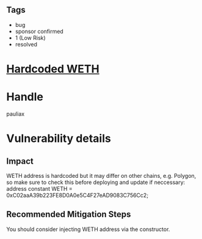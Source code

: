 ## Tags

- bug
- sponsor confirmed
- 1 (Low Risk)
- resolved

# [Hardcoded WETH](https://github.com/code-423n4/2021-10-ambire-findings/issues/54) 

# Handle

pauliax


# Vulnerability details

## Impact
WETH address is hardcoded but it may differ on other chains, e.g. Polygon, so make sure to check this before deploying and update if neccessary:
  address constant WETH = 0xC02aaA39b223FE8D0A0e5C4F27eAD9083C756Cc2;

## Recommended Mitigation Steps
You should consider injecting WETH address via the constructor.


